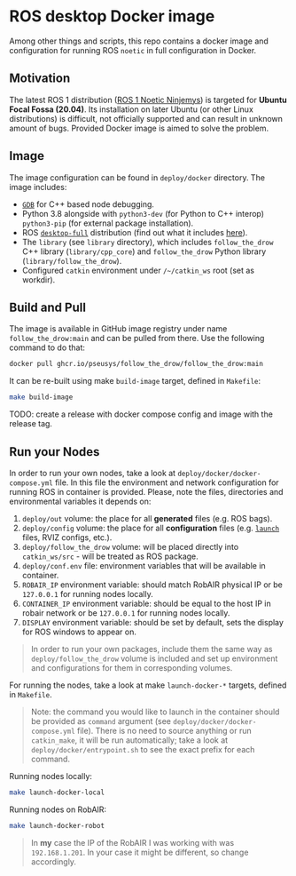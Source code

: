 # ROS desktop Docker image

Among other things and scripts, this repo contains a docker image and configuration for running ROS `noetic` in full configuration in Docker.

## Motivation

The latest ROS 1 distribution ([ROS 1 Noetic Ninjemys](http://wiki.ros.org/noetic/Installation)) is targeted for **Ubuntu Focal Fossa (20.04)**.
Its installation on later Ubuntu (or other Linux distributions) is difficult, not officially supported and can result in unknown amount of bugs.
Provided Docker image is aimed to solve the problem.

## Image

The image configuration can be found in `deploy/docker` directory.
The image includes:

- [`GDB`](https://www.sourceware.org/gdb/) for C++ based node debugging.
- Python 3.8 alongside with `python3-dev` (for Python to C++ interop) `python3-pip` (for external package installation).
- ROS [`desktop-full`](https://packages.ubuntu.com/jammy/ros-desktop-full) distribution (find out what it includes [here](https://www.ros.org/reps/rep-0003.html#noetic-ninjemys-may-2020-may-2025)).
- The `library` (see `library` directory), which includes `follow_the_drow` C++ library (`library/cpp_core`) and `follow_the_drow` Python library (`library/follow_the_drow`).
- Configured `catkin` environment under `/~/catkin_ws` root (set as workdir).

## Build and Pull

The image is available in GitHub image registry under name `follow_the_drow:main` and can be pulled from there.
Use the following command to do that:

```bash
docker pull ghcr.io/pseusys/follow_the_drow/follow_the_drow:main
```

It can be re-built using make `build-image` target, defined in `Makefile`:

```bash
make build-image
```

TODO: create a release with docker compose config and image with the release tag.

## Run your Nodes

In order to run your own nodes, take a look at `deploy/docker/docker-compose.yml` file.
In this file the environment and network configuration for running ROS in container is provided.
Please, note the files, directories and environmental variables it depends on:

1. `deploy/out` volume: the place for all **generated** files (e.g. ROS bags).
2. `deploy/config` volume: the place for all **configuration** files (e.g. [`launch`](http://wiki.ros.org/roslaunch/XML) files, RVIZ configs, etc.).
3. `deploy/follow_the_drow` volume: will be placed directly into `catkin_ws/src` - will be treated as ROS package.
4. `deploy/conf.env` file: environment variables that will be available in container.
5. `ROBAIR_IP` environment variable: should match RobAIR physical IP or be `127.0.0.1` for running nodes locally.
6. `CONTAINER_IP` environment variable:  should be equal to the host IP in robair network or be `127.0.0.1` for running nodes locally.
7. `DISPLAY` environment variable: should be set by default, sets the display for ROS windows to appear on.

> In order to run your own packages, include them the same way as `deploy/follow_the_drow` volume is included and set up environment and configurations for them in corresponding volumes.

For running the nodes, take a look at make `launch-docker-*` targets, defined in `Makefile`.

> Note: the command you would like to launch in the container should be provided as `command` argument (see `deploy/docker/docker-compose.yml` file).
> There is no need to source anything or run `catkin_make`, it will be run automatically; take a look at `deploy/docker/entrypoint.sh` to see the exact prefix for each command.

Running nodes locally:

```bash
make launch-docker-local
```

Running nodes on RobAIR:

```bash
make launch-docker-robot
```

> In **my** case the IP of the RobAIR I was working with was `192.168.1.201`. In your case it might be different, so change accordingly.
